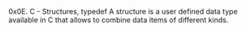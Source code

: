 0x0E. C - Structures, typedef
A structure is a user defined data type available in C that allows to combine data items of different kinds.
